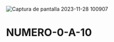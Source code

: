 ![Captura de pantalla 2023-11-28 100907](https://github.com/ElArteaga/NUMERO-0-A-10/assets/151809318/e68977e4-81c4-48be-8fe8-70f981cd13a6)
# NUMERO-0-A-10
